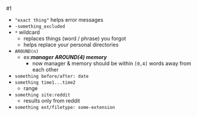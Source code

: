 #1 
- `"exact thing"` helps error messages
- `-something_excluded` 
- `*` wildcard
	- replaces things (word / phrase) you forgot
	- helps replace your personal directories
- `AROUND(n)`
	- ex:***manager AROUND(4) memory***
		- now manager & memory should be within `[0,4]` words away from each other
- `something before/after: date`
- `something time1...time2`
	- range
- `something site:reddit`
	- results only from reddit
- `something ext/filetype: some-extension`
